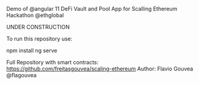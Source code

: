 Demo of @angular 11 DeFi Vault and Pool App for Scalling Ethereum Hackathon @ethglobal

UNDER CONSTRUCTION

To run this repository use:

npm install
ng serve

Full Repository with smart contracts: https://github.com/freitasgouvea/scaling-ethereum
Author: Flavio Gouvea @flagouvea


